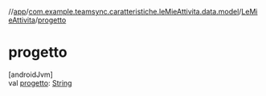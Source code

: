 //[app](../../../index.md)/[com.example.teamsync.caratteristiche.leMieAttivita.data.model](../index.md)/[LeMieAttivita](index.md)/[progetto](progetto.md)

# progetto

[androidJvm]\
val [progetto](progetto.md): [String](https://kotlinlang.org/api/latest/jvm/stdlib/kotlin/-string/index.html)
